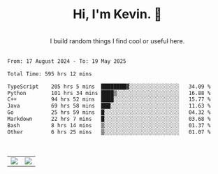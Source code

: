<!--
**kevin-pek/kevin-pek** is a ✨ _special_ ✨ repository because its `README.md` (this file) appears on your GitHub profile.

Here are some ideas to get you started:

- 🔭 I’m currently working on ...
- 🌱 I’m currently learning ...
- 👯 I’m looking to collaborate on ...
- 🤔 I’m looking for help with ...
- 💬 Ask me about ...
- 📫 How to reach me: ...
- 😄 Pronouns: ...
- ⚡ Fun fact: ...
-->
<div align="center">
  <h1>Hi, I'm Kevin. 👋</h1>
  <br />
  I build random things I find cool or useful here.
</div>
<br />
<!--START_SECTION:waka-->

```txt
From: 17 August 2024 - To: 19 May 2025

Total Time: 595 hrs 12 mins

TypeScript    205 hrs 5 mins  ████████▓░░░░░░░░░░░░░░░░   34.09 %
Python        101 hrs 34 mins ████▒░░░░░░░░░░░░░░░░░░░░   16.88 %
C++           94 hrs 52 mins  ████░░░░░░░░░░░░░░░░░░░░░   15.77 %
Java          69 hrs 58 mins  ███░░░░░░░░░░░░░░░░░░░░░░   11.63 %
Go            25 hrs 59 mins  █░░░░░░░░░░░░░░░░░░░░░░░░   04.32 %
Markdown      22 hrs 7 mins   █░░░░░░░░░░░░░░░░░░░░░░░░   03.68 %
Bash          8 hrs 14 mins   ▒░░░░░░░░░░░░░░░░░░░░░░░░   01.37 %
Other         6 hrs 25 mins   ▒░░░░░░░░░░░░░░░░░░░░░░░░   01.07 %
```

<!--END_SECTION:waka-->
<br />
<table width="100%">
  <tr>
    <td align="left" width="50%">
      <img src="https://github-readme-stats-kevin-pek.vercel.app/api?username=kevin-pek&include_all_commits=true&count_private=true&theme=rose_pine" />
    </td>
    <td align="right" width="50%">
      <img src="https://github-readme-stats-kevin-pek.vercel.app/api/top-langs?username=kevin-pek&langs_count=10&hide_progress=true&theme=rose_pine" />
    </td>
  </tr>
</table>
